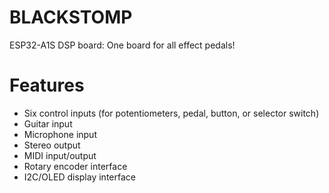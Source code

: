 # BLACKSTOMP
ESP32-A1S DSP board: One board for all effect pedals!

# Features
- Six control inputs (for potentiometers, pedal, button, or selector switch)
- Guitar input
- Microphone input
- Stereo output
- MIDI input/output
- Rotary encoder interface
- I2C/OLED display interface
